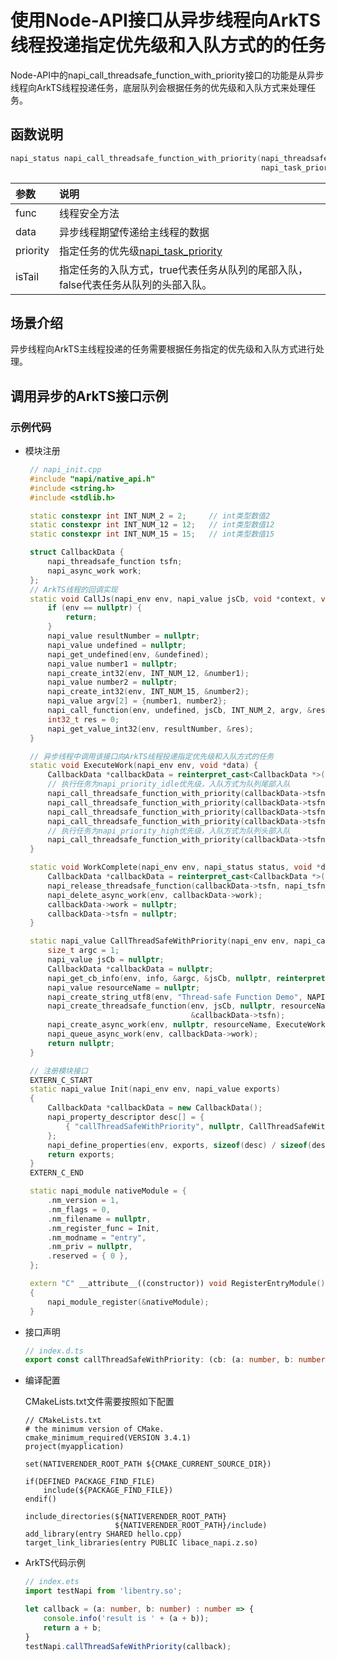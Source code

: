 # 使用Node-API接口从异步线程向ArkTS线程投递指定优先级和入队方式的的任务
Node-API中的napi_call_threadsafe_function_with_priority接口的功能是从异步线程向ArkTS线程投递任务，底层队列会根据任务的优先级和入队方式来处理任务。

## 函数说明

```cpp
napi_status napi_call_threadsafe_function_with_priority(napi_threadsafe_function func, void *data,
                                                        napi_task_priority priority, bool isTail);
```

| 参数            | 说明          |
| :------------- | :----------------------------- |
| func           | 线程安全方法                   |
| data           | 异步线程期望传递给主线程的数据  |
| priority       | 指定任务的优先级[napi_task_priority](napi-data-types-interfaces.md#线程安全任务优先级) |
| isTail         | 指定任务的入队方式，true代表任务从队列的尾部入队，false代表任务从队列的头部入队。 |

## 场景介绍
异步线程向ArkTS主线程投递的任务需要根据任务指定的优先级和入队方式进行处理。

## 调用异步的ArkTS接口示例

### 示例代码

- 模块注册

   ```c++
    // napi_init.cpp
    #include "napi/native_api.h"
    #include <string.h>
    #include <stdlib.h>

    static constexpr int INT_NUM_2 = 2;     // int类型数值2
    static constexpr int INT_NUM_12 = 12;   // int类型数值12
    static constexpr int INT_NUM_15 = 15;   // int类型数值15

    struct CallbackData {
        napi_threadsafe_function tsfn;
        napi_async_work work;
    };
    // ArkTS线程的回调实现
    static void CallJs(napi_env env, napi_value jsCb, void *context, void *data) {
        if (env == nullptr) {
            return;
        }
        napi_value resultNumber = nullptr;
        napi_value undefined = nullptr;
        napi_get_undefined(env, &undefined);
        napi_value number1 = nullptr;
        napi_create_int32(env, INT_NUM_12, &number1);
        napi_value number2 = nullptr;
        napi_create_int32(env, INT_NUM_15, &number2);
        napi_value argv[2] = {number1, number2};
        napi_call_function(env, undefined, jsCb, INT_NUM_2, argv, &resultNumber);
        int32_t res = 0;
        napi_get_value_int32(env, resultNumber, &res);
    }

    // 异步线程中调用该接口向ArkTS线程投递指定优先级和入队方式的任务
    static void ExecuteWork(napi_env env, void *data) {
        CallbackData *callbackData = reinterpret_cast<CallbackData *>(data);
        // 执行任务为napi_priority_idle优先级，入队方式为队列尾部入队
        napi_call_threadsafe_function_with_priority(callbackData->tsfn, nullptr, napi_priority_idle, true);
        napi_call_threadsafe_function_with_priority(callbackData->tsfn, nullptr, napi_priority_low, true);
        napi_call_threadsafe_function_with_priority(callbackData->tsfn, nullptr, napi_priority_high, true);
        napi_call_threadsafe_function_with_priority(callbackData->tsfn, nullptr, napi_priority_immediate, true);
        // 执行任务为napi_priority_high优先级，入队方式为队列头部入队
        napi_call_threadsafe_function_with_priority(callbackData->tsfn, nullptr, napi_priority_high, false);
    }

    static void WorkComplete(napi_env env, napi_status status, void *data) {
        CallbackData *callbackData = reinterpret_cast<CallbackData *>(data);
        napi_release_threadsafe_function(callbackData->tsfn, napi_tsfn_release);
        napi_delete_async_work(env, callbackData->work);
        callbackData->work = nullptr;
        callbackData->tsfn = nullptr;
    }

    static napi_value CallThreadSafeWithPriority(napi_env env, napi_callback_info info) {
        size_t argc = 1;
        napi_value jsCb = nullptr;
        CallbackData *callbackData = nullptr;
        napi_get_cb_info(env, info, &argc, &jsCb, nullptr, reinterpret_cast<void **>(&callbackData));
        napi_value resourceName = nullptr;
        napi_create_string_utf8(env, "Thread-safe Function Demo", NAPI_AUTO_LENGTH, &resourceName);
        napi_create_threadsafe_function(env, jsCb, nullptr, resourceName, 0, 1, callbackData, nullptr, callbackData, CallJs,
                                        &callbackData->tsfn);
        napi_create_async_work(env, nullptr, resourceName, ExecuteWork, WorkComplete, callbackData, &callbackData->work);
        napi_queue_async_work(env, callbackData->work);
        return nullptr;
    }

    // 注册模块接口
    EXTERN_C_START
    static napi_value Init(napi_env env, napi_value exports)
    {
        CallbackData *callbackData = new CallbackData();
        napi_property_descriptor desc[] = {
            { "callThreadSafeWithPriority", nullptr, CallThreadSafeWithPriority, nullptr, nullptr, nullptr, napi_default, callbackData }
        };
        napi_define_properties(env, exports, sizeof(desc) / sizeof(desc[0]), desc);
        return exports;
    }
    EXTERN_C_END

    static napi_module nativeModule = {
        .nm_version = 1,
        .nm_flags = 0,
        .nm_filename = nullptr,
        .nm_register_func = Init,
        .nm_modname = "entry",
        .nm_priv = nullptr,
        .reserved = { 0 },
    };

    extern "C" __attribute__((constructor)) void RegisterEntryModule()
    {
        napi_module_register(&nativeModule);
    }
   ```
   <!-- @[napi_call_threadsafe_function_with_priority_cpp](https://gitee.com/openharmony/applications_app_samples/blob/master/code/DocsSample/ArkTS/NodeAPI/NodeAPIClassicUseCases/NodeAPIApplicationScenario/entry/src/main/cpp/napi_init.cpp) -->

- 接口声明

    ```ts
    // index.d.ts
    export const callThreadSafeWithPriority: (cb: (a: number, b: number) => number) => void;
    ```
    <!-- @[napi_call_threadsafe_function_with_priority_dts](https://gitee.com/openharmony/applications_app_samples/blob/master/code/DocsSample/ArkTS/NodeAPI/NodeAPIClassicUseCases/NodeAPIApplicationScenario/entry/src/main/cpp/types/libentry/Index.d.ts) -->

- 编译配置

  CMakeLists.txt文件需要按照如下配置

    ```
    // CMakeLists.txt
    # the minimum version of CMake.
    cmake_minimum_required(VERSION 3.4.1)
    project(myapplication)

    set(NATIVERENDER_ROOT_PATH ${CMAKE_CURRENT_SOURCE_DIR})

    if(DEFINED PACKAGE_FIND_FILE)
        include(${PACKAGE_FIND_FILE})
    endif()

    include_directories(${NATIVERENDER_ROOT_PATH}
                        ${NATIVERENDER_ROOT_PATH}/include)
    add_library(entry SHARED hello.cpp)
    target_link_libraries(entry PUBLIC libace_napi.z.so)
    ```
    <!-- @[napi_call_threadsafe_function_with_priority_cmake](https://gitee.com/openharmony/applications_app_samples/blob/master/code/DocsSample/ArkTS/NodeAPI/NodeAPIClassicUseCases/NodeAPIApplicationScenario/entry/src/main/cpp/CMakeLists.txt) -->

- ArkTS代码示例

    ```ts
    // index.ets
    import testNapi from 'libentry.so';
    
    let callback = (a: number, b: number) : number => {
        console.info('result is ' + (a + b));
        return a + b;
    }
    testNapi.callThreadSafeWithPriority(callback);
    ```
    <!-- @[napi_call_threadsafe_function_with_priority_ets](https://gitee.com/openharmony/applications_app_samples/blob/master/code/DocsSample/ArkTS/NodeAPI/NodeAPIClassicUseCases/NodeAPIApplicationScenario/entry/src/main/ets/pages/Index.ets) -->